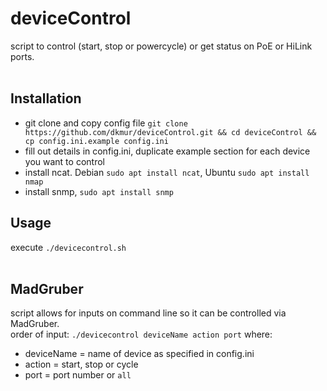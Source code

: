 # deviceControl

script to control (start, stop or powercycle) or get status on PoE or HiLink ports.<br>
<br>
## Installation
- git clone and copy config file `git clone https://github.com/dkmur/deviceControl.git && cd deviceControl && cp config.ini.example config.ini`<br>
- fill out details in config.ini, duplicate example section for each device you want to control<br>
- install ncat. Debian `sudo apt install ncat`, Ubuntu `sudo apt install nmap`<br>
- install snmp, `sudo apt install snmp`<br>

## Usage
execute `./devicecontrol.sh`<br>
<br>
## MadGruber
script allows for inputs on command line so it can be controlled via MadGruber.<br>
order of input: `./devicecontrol deviceName action port` where:<br>
- deviceName = name of device as specified in config.ini
- action = start, stop or cycle
- port = port number or `all`
